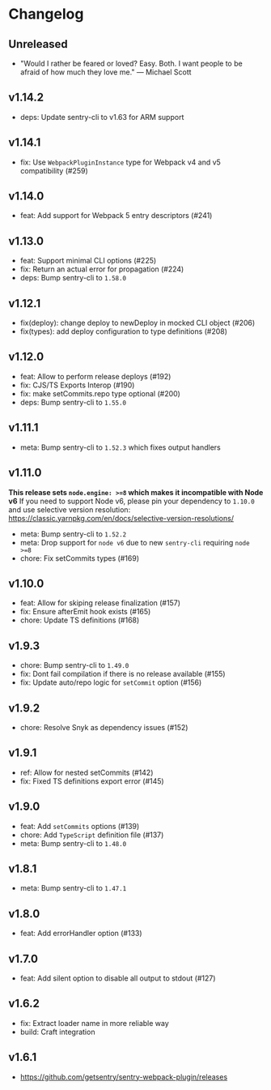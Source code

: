 # Changelog

## Unreleased

- "Would I rather be feared or loved? Easy. Both. I want people to be afraid of how much they love me." — Michael Scott

## v1.14.2

- deps: Update sentry-cli to v1.63 for ARM support

## v1.14.1

- fix: Use `WebpackPluginInstance` type for Webpack v4 and v5 compatibility (#259)

## v1.14.0

- feat: Add support for Webpack 5 entry descriptors (#241)

## v1.13.0

- feat: Support minimal CLI options (#225)
- fix: Return an actual error for propagation (#224)
- deps: Bump sentry-cli to `1.58.0`

## v1.12.1

- fix(deploy): change deploy to newDeploy in mocked CLI object (#206)
- fix(types): add deploy configuration to type definitions (#208)

## v1.12.0

- feat: Allow to perform release deploys (#192)
- fix: CJS/TS Exports Interop (#190)
- fix: make setCommits.repo type optional (#200)
- deps: Bump sentry-cli to `1.55.0`

## v1.11.1

- meta: Bump sentry-cli to `1.52.3` which fixes output handlers

## v1.11.0

**This release sets `node.engine: >=8` which makes it incompatible with Node v6**
If you need to support Node v6, please pin your dependency to `1.10.0`
and use selective version resolution: https://classic.yarnpkg.com/en/docs/selective-version-resolutions/

- meta: Bump sentry-cli to `1.52.2`
- meta: Drop support for `node v6` due to new `sentry-cli` requiring `node >=8`
- chore: Fix setCommits types (#169)

## v1.10.0

- feat: Allow for skiping release finalization (#157)
- fix: Ensure afterEmit hook exists (#165)
- chore: Update TS definitions (#168)

## v1.9.3

- chore: Bump sentry-cli to `1.49.0`
- fix: Dont fail compilation if there is no release available (#155)
- fix: Update auto/repo logic for `setCommit` option (#156)

## v1.9.2

- chore: Resolve Snyk as dependency issues (#152)

## v1.9.1

- ref: Allow for nested setCommits (#142)
- fix: Fixed TS definitions export error (#145)

## v1.9.0

- feat: Add `setCommits` options (#139)
- chore: Add `TypeScript` definition file (#137)
- meta: Bump sentry-cli to `1.48.0`

## v1.8.1

- meta: Bump sentry-cli to `1.47.1`

## v1.8.0

- feat: Add errorHandler option (#133)

## v1.7.0

- feat: Add silent option to disable all output to stdout (#127)

## v1.6.2

- fix: Extract loader name in more reliable way
- build: Craft integration

## v1.6.1

- https://github.com/getsentry/sentry-webpack-plugin/releases
